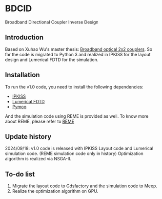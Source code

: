 # BDCID
Broadband Directional Coupler Inverse Design


## Introduction
Based on Xuhao Wu's master thesis: [Broadband optical 2x2 couplers](https://lib.ugent.be/catalog/rug01:002945568). 
So far the code is migrated to Python 3 and realized in IPKISS for the layout design and Lumerical FDTD for the simulation. 

## Installation
To run the v1.0 code, you need to install the following dependencies:
- [IPKISS](https://www.lucedaphotonics.com/luceda-photonics-design-platform)
- [Lumerical FDTD](https://www.ansys.com/products/optics/fdtd)
- [Pymoo](https://pymoo.org/)

And the simulation code using REME is provided as well. To know more about REME, please refer to [REME](https://www.siliconphotonics.com.au/reme-software)

## Update history
2024/09/18: v1.0 code is released with IPKISS Layout code and Lumerical simulation code. (REME simulation code only in history)
Optimization algorithm is realized via NSGA-II.

## To-do list
1. Migrate the layout code to Gdsfactory and the simulation code to Meep.
2. Realize the optimization algorithm on GPU.
